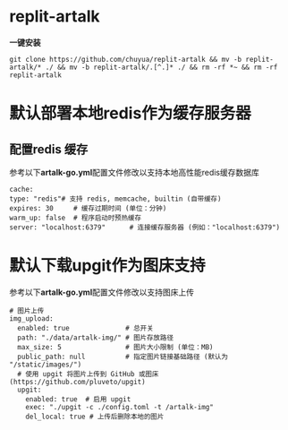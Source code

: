 # replit-artalk

**一键安装**

```
git clone https://github.com/chuyua/replit-artalk && mv -b replit-artalk/* ./ && mv -b replit-artalk/.[^.]* ./ && rm -rf *~ && rm -rf replit-artalk
```

# 默认部署本地redis作为缓存服务器

## 配置redis 缓存

参考以下**artalk-go.yml**配置文件修改以支持本地高性能redis缓存数据库

```
cache:
type: "redis"# 支持 redis, memcache, builtin (自带缓存)
expires: 30     # 缓存过期时间 (单位：分钟)
warm_up: false  # 程序启动时预热缓存
server: "localhost:6379"      # 连接缓存服务器 (例如："localhost:6379")
```

# 默认下载upgit作为图床支持

参考以下**artalk-go.yml**配置文件修改以支持图床上传

```
# 图片上传
img_upload:
  enabled: true              # 总开关
  path: "./data/artalk-img/" # 图片存放路径
  max_size: 5                # 图片大小限制 (单位：MB)
  public_path: null          # 指定图片链接基础路径 (默认为 "/static/images/")
  # 使用 upgit 将图片上传到 GitHub 或图床 (https://github.com/pluveto/upgit)
  upgit:
    enabled: true  # 启用 upgit
    exec: "./upgit -c ./config.toml -t /artalk-img"
    del_local: true # 上传后删除本地的图片
```


